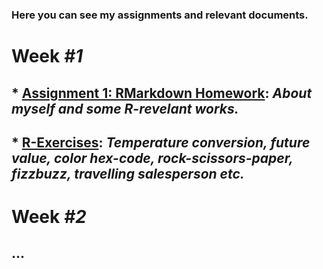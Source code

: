 ### Here you can see my assignments and relevant documents.

# **Week *#1***

## * [Assignment 1: RMarkdown Homework](assignment1_rmarkdown): *About myself and some R-revelant works.*

## * [R-Exercises](exercises1): *Temperature conversion, future value, color hex-code, rock-scissors-paper, fizzbuzz, travelling salesperson etc.*

# **Week *#2***

## ...

